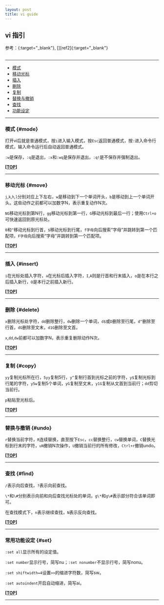 ```yaml
---
layout: post
title: vi guide
---
```

## vi 指引

参考：[][ref1]{:target="_blank"}, [][ref2]{:target="_blank"}

[ref1]:
[ref2]:


<h2 id="top"></h2>

***

*   [模式](#mode)
*   [移动光标](#move)
*   [插入](#insert)
*   [删除](#delete)
*   [复制](#copy)
*   [替换与撤销](#undo)
*   [查找](#find)
*   [功能设定](#set)

***

### 模式 {#mode}

打开vi后就是普通模式，按`i`进入输入模式，按`Esc`返回普通模式，按`:`进入命令行模式，输入命令运行后自动返回普通模式。

`:w`是保存，`:q`是退出，`:x`和`:wq`是保存并退出，`:q!`是不保存并强制退出。

**[[TOP](#top)]**

***

### 移动光标 {#move}

`j`,`k`,`h`,`l`分别对应上下左右，`w`是移动到下一个单词开头，`b`是移动到上一个单词开头。这些动作之前都可以加数字N，表示重复动作N次。

`NG`移动光标到第N行，`gg`移动光标到第一行，`G`移动光标到最后一行；使用`Ctrl+o`可快速返回到原光标处。

`0`和`^`移动光标到行首，`$`移动光标到行尾，`f字母`向后搜索“字母”并跳转到第一个匹配项，`F字母`向后搜索“字母”并跳转到第一个匹配项。

**[[TOP](#top)]**

***

### 插入 {#insert}

`i`在光标处插入字符，`a`在光标后插入字符，`I`,`A`则是行首和行末插入，`o`是在本行之后插入新行，`O`是本行之前插入新行。

**[[TOP](#top)]**

***

### 删除 {#delete}

`x`删除光标处字符，`dd`删除整行，`dw`删除一个单词，`d$`或`D`删除至行尾，`d^`删除至行首，`dG`删除至文末，`d1G`删除至文首。

`x`,`dd`,`dw`前都可以加数字N，表示重复删除动作N次。

**[[TOP](#top)]**

***

### 复制 {#copy}

`yy`复制光标所在行，`5yy`复制5行，`y^`复制行首到光标之前的字符，`y$`复制光标到行尾的字符，`y5w`复制5个单词，`yG`复制至文末，`y1G`复制从文首到当前行；`dd`剪切当前行。

`p`粘贴至光标后。

**[[TOP](#top)]**

***

### 替换与撤销 {#undo}

`r`替换当前字符，`R`连续替换，直至按下`Esc`，`cc`替换整行，`cw`替换单词，`C`替换光标到行末的字符，`uN`撤销N次操作，`U`撤销当前行的所有修改，`Ctrl+r`撤销undo。

**[[TOP](#top)]**

***

### 查找 {#find}

`/`表示向后查找，`?`表示向前查找。

`\*`和`\#`分别表示向前和向后查找光标处的单词，`g\*`和`g\#`表示部分符合该单词即可。

在查找模式下，`n`表示继续查找，`N`表示反向查找。

**[[TOP](#top)]**

***

### 常用功能设定 {#set}

`:set all`显示所有的设定值。

`:set number`显示行号，简写nu；`:set nonumber`不显示行号，简写nonu。

`:set shiftwidth=4`设置`>>`的缩进字符数，简写sw。

`:set autoindent`开启自动缩进，简写ai。

**[[TOP](#top)]**

***